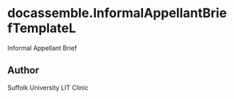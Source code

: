 # docassemble.InformalAppellantBriefTemplateL

Informal Appellant Brief

## Author

Suffolk University LIT Clinic

